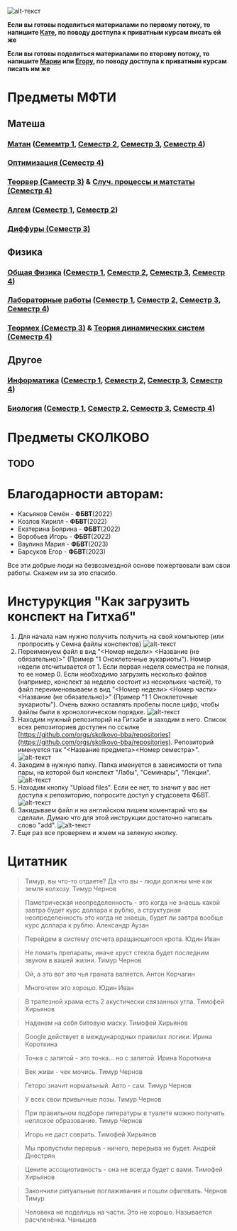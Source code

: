 ![alt-текст](https://github.com/skolkovo-bba/.github/blob/main/шапка.png?raw=true)

**Если вы готовы поделиться материалами по первому потоку, то напишите [Кате](https://t.me/edboyarina), по поводу достпупа к приватным курсам писать ей же**

**Если вы готовы поделиться материалами по второму потоку, то напишите [Марии](https://t.me/omagasha) или [Егору](https://t.me/Arlekk1n), по поводу достпупа к приватным курсам писать им же**

# Предметы МФТИ

## Матеша
### [Матан](https://github.com/skolkovo-bba/math) ([Семемтр 1](https://github.com/skolkovo-bba/math/tree/main/math1), [Семестр 2](https://github.com/skolkovo-bba/math/tree/main/math2), [Семестр 3](https://github.com/skolkovo-bba/math/tree/main/math3), [Семестр 4](https://github.com/skolkovo-bba/math/tree/main/math4))
### [Оптимизация (Семестр 4)](https://github.com/skolkovo-bba/mathematical-optimization-4)
### [Теорвер (Саместр 3)](https://github.com/skolkovo-bba/probability-theory3) & [Случ. процессы и матстаты (Семестр 4)](https://github.com/skolkovo-bba/random-processes-and-mathematical-statistics-4)
### [Алгем](https://github.com/skolkovo-bba/al-gem) ([Семестр 1](https://github.com/skolkovo-bba/al-gem/tree/main/al-gem1), [Семестр 2](https://github.com/skolkovo-bba/al-gem/tree/main/al-gem2))
### [Диффуры (Семестр 3)](https://github.com/skolkovo-bba/differential-equations3)

## Физика
### [Общая Физика](https://github.com/skolkovo-bba/phys) ([Семестр 1](https://github.com/skolkovo-bba/phys/tree/main/phys1), [Семестр 2](https://github.com/skolkovo-bba/phys/phys2), [Семестр 3](https://github.com/skolkovo-bba/phys/tree/main/phys3), [Семестр 4](https://github.com/skolkovo-bba/phys/tree/main/phys4))
### [Лабораторные работы](https://github.com/skolkovo-bba/labs) ([Семестр 1](https://github.com/skolkovo-bba/labs/tree/main/sem1), [Семестр 2](https://github.com/skolkovo-bba/labs/tree/main/sem2), [Семестр 3](https://github.com/skolkovo-bba/labs/tree/main/sem3), [Семестр 4](https://github.com/skolkovo-bba/labs/tree/main/sem4))
### [Теормех (Семестр 3)](https://github.com/skolkovo-bba/analytical-mechanics3) & [Теория динамических систем (Семестр 4)](https://github.com/skolkovo-bba/theory-of-dynamic-systems-4)

## Другое
### [Информатика](https://github.com/skolkovo-bba/informatics) ([Семестр 1](https://github.com/skolkovo-bba/informatics/tree/main/informatics1), [Семестр 2](https://github.com/skolkovo-bba/informatics/tree/main/informatics2), [Семестр 3](https://github.com/skolkovo-bba/informatics/tree/main/informatics3), [Семестр 4](https://github.com/skolkovo-bba/informatics/tree/main/informatics4))
### [Биология](https://github.com/skolkovo-bba/bio/) ([Семестр 1](https://github.com/skolkovo-bba/bio/tree/main/bio1), [Семестр 2](https://github.com/skolkovo-bba/bio/tree/main/bio2), [Семестр 3](https://github.com/skolkovo-bba/bio/tree/main/bio3), [Семестр 4](https://github.com/skolkovo-bba/bio/tree/main/bio4))

# Предметы СКОЛКОВО

## TODO

# Благодарности авторам:
* Касьянов Семён - **ФБВТ**(2022)
* Козлов Кирилл - **ФБВТ**(2022)
* Екатерина Боярина - **ФБВТ**(2022)
* Воробьев Игорь - **ФБВТ**(2022)
* Ваулина Мария - **ФБВТ**(2023)
* Барсуков Егор - **ФБВТ**(2023)

Все эти добрые люди на безвозмездной основе пожертвовали вам свои работы. Скажем им за это спасибо.

# Инстурукция "Как загрузить конспект на Гитхаб"

1. Для начала нам нужно получить получить на свой компьютер (или пропросить у Семна файлы конспектов)
![alt-текст](https://github.com/skolkovo-bba/.github/blob/main/manual1.png?raw=true)
2. Переименуем файл в вид "<Номер недели> <Название (не обязательно)>" (Пример "1 Оноклеточные эукариоты"). Номер недели отсчитывается от 1. Если первая неделя семестра не полная, то ее номер 0. Если необходимо загрузить несколько файлов (например, конспект за неделю состоит из нескольких частей), то файл переименовываем в вид "<Номер недели> <Номер части> <Название (не обязательно)>" (Пример "1 1 Оноклеточные эукариоты"). Очень важно оставлять пробелы после цифр, чтобы файлы были в хронологическом порядке.
![alt-текст](https://github.com/skolkovo-bba/.github/blob/main/manual2.png?raw=true)
3. Находим нужный репозиторий на Гитхабе и заходим в него. Cписок всех репозиториев доступен по ссылке [https://github.com/orgs/skolkovo-bba/repositories](https://github.com/orgs/skolkovo-bba/repositories). Репозиторий именуется так "<Название предмета><Номер семестра>".
![alt-текст](https://github.com/skolkovo-bba/.github/blob/main/manual3.png?raw=true)
4. Заходим в нужную папку. Папка именуется в зависимости от типа пары, на которой был конспект "Лабы", "Семинары", "Лекции".
![alt-текст](https://github.com/skolkovo-bba/.github/blob/main/manual4.png?raw=true)
5. Находим кнопку "Upload files". Если ее нет, то значит у вас нет доступа к репозиторию, попросите доступ у студсовета ФБВТ.
![alt-текст](https://github.com/skolkovo-bba/.github/blob/main/manual5.png?raw=true)
6. Закидываем файл и на английском пишем коментарий что вы сделали. Думаю что для этой инструкции достаточно написать слово "add".
![alt-текст](https://github.com/skolkovo-bba/.github/blob/main/manual6.png?raw=true)
7. Еще раз все проверяем и жмем на зеленую кнопку.

# Цитатник

> Тимур, вы что-то отдаете? Да что вы - люди должны мне как земля колхозу. Тимур Чернов

> Паметрическая неопределенность - это когда не знаешь какой завтра будет курс доллара к рублю, а структурная неопределенность это когда не знаешь, будет ли завтра вообще курс доллара к рублю. Александр Аузан

> Перейдем в систему отсчета вращающегося крота. Юдин Иван 

> Не ломать препараты, иначе хруст стекла будет последним звуком в вашей жизни. Тимур Чернов

> Ой, а это вот это чья граната валяется. Антон Корчагин

> Многочлен это хорошо. Юдин Иван 

> В трапезной храма есть 2 акустически связанных угла. Тимофей Хирьянов

> Наденем на себя битовую маску. Тимофей Хирьянов

> Google действует в международных правилах логики. Ирина Короткина

> Точка с запятой - это точка... но с запятой. Ирина Короткина

> Век живи - чек мочись. Тимур Чернов

> Геторо значит нормальный. Авто - сам. Тимур Чернов

> У всех свои привычные позы. Тимур Чернов

> При правильном подборе литературы в туалете можно получить неплохое образование. Тимур Чернов

> Игорь не даст соврать. Тимофей Хирьянов

> Мы пропустили перерыв - ничего, перерыва не будет. Андрей Днестрян

> Цените ассоциотивность - она не всегда будет с вами. Тимофей Хирьянов

> Закончили ритуальные поглаживания и пошли офигевать. Чернов Тимур

> Человека не поделишь на части. Это не хорошо. Называется расчленёнка. Чанышев

